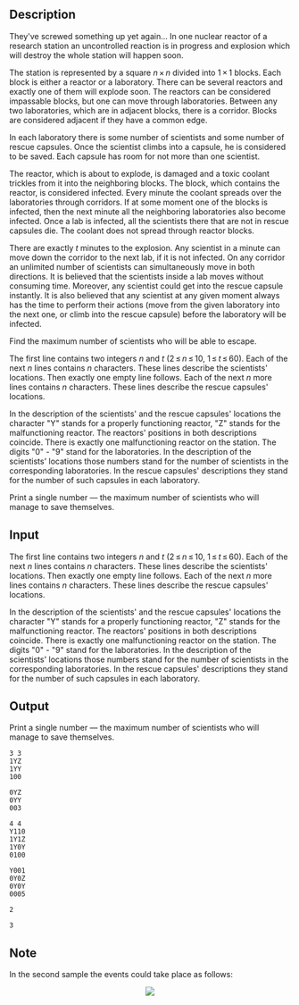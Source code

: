 ## Description

<div><p>They've screwed something up yet again... In one nuclear reactor of a research station an uncontrolled reaction is in progress and explosion which will destroy the whole station will happen soon.</p><p>The station is represented by a square <span class="tex-span"><i>n</i> × <i>n</i></span> divided into <span class="tex-span">1 × 1</span> blocks. Each block is either a reactor or a laboratory. There can be several reactors and exactly one of them will explode soon. The reactors can be considered impassable blocks, but one can move through laboratories. Between any two laboratories, which are in adjacent blocks, there is a corridor. Blocks are considered adjacent if they have a common edge.</p><p>In each laboratory there is some number of scientists and some number of rescue capsules. Once the scientist climbs into a capsule, he is considered to be saved. Each capsule has room for not more than one scientist.</p><p>The reactor, which is about to explode, is damaged and a toxic coolant trickles from it into the neighboring blocks. The block, which contains the reactor, is considered infected. Every minute the coolant spreads over the laboratories through corridors. If at some moment one of the blocks is infected, then the next minute all the neighboring laboratories also become infected. Once a lab is infected, all the scientists there that are not in rescue capsules die. The coolant does not spread through reactor blocks.</p><p>There are exactly <span class="tex-span"><i>t</i></span> minutes to the explosion. Any scientist in a minute can move down the corridor to the next lab, if it is not infected. On any corridor an unlimited number of scientists can simultaneously move in both directions. It is believed that the scientists inside a lab moves without consuming time. Moreover, any scientist could get into the rescue capsule instantly. It is also believed that any scientist at any given moment always has the time to perform their actions (move from the given laboratory into the next one, or climb into the rescue capsule) before the laboratory will be infected.</p><p>Find the maximum number of scientists who will be able to escape.</p></div><div class="input-specification"><p>The first line contains two integers <span class="tex-span"><i>n</i></span> and <span class="tex-span"><i>t</i></span> (<span class="tex-span">2 ≤ <i>n</i> ≤ 10</span>, <span class="tex-span">1 ≤ <i>t</i> ≤ 60</span>). Each of the next <span class="tex-span"><i>n</i></span> lines contains <span class="tex-span"><i>n</i></span> characters. These lines describe the scientists' locations. Then exactly one empty line follows. Each of the next <span class="tex-span"><i>n</i></span> more lines contains <span class="tex-span"><i>n</i></span> characters. These lines describe the rescue capsules' locations.</p><p>In the description of the scientists' and the rescue capsules' locations the character "<span class="tex-font-style-tt">Y</span>" stands for a properly functioning reactor, "<span class="tex-font-style-tt">Z</span>" stands for the malfunctioning reactor. The reactors' positions in both descriptions coincide. There is exactly one malfunctioning reactor on the station. The digits "<span class="tex-font-style-tt">0</span>" - "<span class="tex-font-style-tt">9</span>" stand for the laboratories. In the description of the scientists' locations those numbers stand for the number of scientists in the corresponding laboratories. In the rescue capsules' descriptions they stand for the number of such capsules in each laboratory.</p></div><div class="output-specification"><p>Print a single number — the maximum number of scientists who will manage to save themselves.</p></div>

## Input

<p>The first line contains two integers <span class="tex-span"><i>n</i></span> and <span class="tex-span"><i>t</i></span> (<span class="tex-span">2 ≤ <i>n</i> ≤ 10</span>, <span class="tex-span">1 ≤ <i>t</i> ≤ 60</span>). Each of the next <span class="tex-span"><i>n</i></span> lines contains <span class="tex-span"><i>n</i></span> characters. These lines describe the scientists' locations. Then exactly one empty line follows. Each of the next <span class="tex-span"><i>n</i></span> more lines contains <span class="tex-span"><i>n</i></span> characters. These lines describe the rescue capsules' locations.</p><p>In the description of the scientists' and the rescue capsules' locations the character "<span class="tex-font-style-tt">Y</span>" stands for a properly functioning reactor, "<span class="tex-font-style-tt">Z</span>" stands for the malfunctioning reactor. The reactors' positions in both descriptions coincide. There is exactly one malfunctioning reactor on the station. The digits "<span class="tex-font-style-tt">0</span>" - "<span class="tex-font-style-tt">9</span>" stand for the laboratories. In the description of the scientists' locations those numbers stand for the number of scientists in the corresponding laboratories. In the rescue capsules' descriptions they stand for the number of such capsules in each laboratory.</p>

## Output

<p>Print a single number — the maximum number of scientists who will manage to save themselves.</p>





```input1
3 3
1YZ
1YY
100

0YZ
0YY
003

```




```input2
4 4
Y110
1Y1Z
1Y0Y
0100

Y001
0Y0Z
0Y0Y
0005

```




```output1
2
```




```output2
3
```



## Note

<p>In the second sample the events could take place as follows: </p><center> <img class="tex-graphics" src="file://UtMbgZJl.png" style="max-width: 100.0%;max-height: 100.0%;"> </center>
